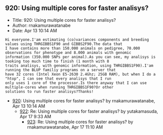 ## 920: Using multiple cores for faster analisys?

- Title: 920: Using multiple cores for faster analisys?
- Author: rnakamurawatanabe
- Date: Apr 13 10:14 AM

```
Hi everyone.I'am estimating (co)variances components and breeding values using THRGIBBS1F90 and GIBBS2F90.The data that
I have contains more than 150.000 animals on pedigree, 70.000 observations for phenotype and 8.000 animals with genomic
information (350.000 SNPs per animal).As you can see, my analisys is tooking too much time to finish (1 month with 8
traits analisys, with genomic information, using THRGIBBS1F90).I'am running the BLUP familiy programs on a server that
have 32 cores (Intel Xeon E5-2630 2.4Ghz; 25GB RAM), but when I do a "htop", I can see that every analisys that I run
only uses 1 core of the processor.Is there anyway that I can use multiple-cores when running THRGIBBS1F90?Or other
solutions to run faster analisys?Thanks!
```

- [920](0920.md): Using multiple cores for faster analisys? by rnakamurawatanabe, Apr 13 10:14 AM
    - [922](0922.md): Re: Using multiple cores for faster analisys? by yutakamasuda, Apr 17 9:33 AM
        - [923](0923.md): Re: Using multiple cores for faster analisys? by rnakamurawatanabe, Apr 17 11:10 AM
